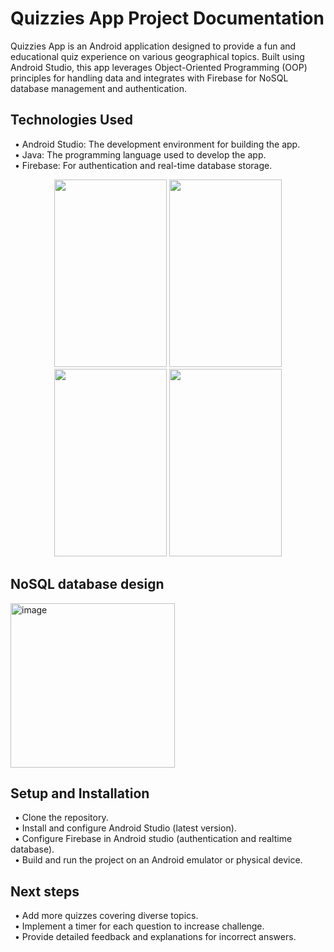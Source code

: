 # Quizzies App Project Documentation
Quizzies App is an Android application designed to provide a fun and educational quiz experience on various geographical topics. Built using Android Studio, this app leverages Object-Oriented Programming (OOP) principles for handling data and integrates with Firebase for NoSQL database management and authentication.

## Technologies Used
&ensp;• Android Studio: The development environment for building the app.  
&ensp;• Java: The programming language used to develop the app.  
&ensp;• Firebase: For authentication and real-time database storage.  

<p align="center">
  <img src="https://github.com/hbach089/Android-Quiz-App/assets/146272622/8c8542b3-ad4d-4262-9468-861a59267b6d" width="180" height="300">   
  
  <img src="https://github.com/hbach089/Android-Quiz-App/assets/146272622/728254b2-40ed-4743-a5d4-5a975288a337" width="180" height="300">  
  
  <img src="https://github.com/hbach089/Android-Quiz-App/assets/146272622/dc1a1c97-52c3-41a1-9c1f-f999a30a76e7" width="180" height="300">  
  
  <img src="https://github.com/hbach089/Android-Quiz-App/assets/146272622/4a0d2c3d-cdb2-4229-b36e-7bf99950c64c" width="180" height="300">  
</p>

## NoSQL database design
<img width="263" alt="image" src="https://github.com/hbach089/Android-Quiz-App/assets/146272622/670d5cbd-552e-4390-867e-6fad3080ba1a">


## Setup and Installation
&ensp;• Clone the repository.  
&ensp;• Install and configure Android Studio (latest version).  
&ensp;• Configure Firebase in Android studio (authentication and realtime database).  
&ensp;• Build and run the project on an Android emulator or physical device.  

## Next steps
&ensp;• Add more quizzes covering diverse topics.  
&ensp;• Implement a timer for each question to increase challenge.  
&ensp;• Provide detailed feedback and explanations for incorrect answers.  
